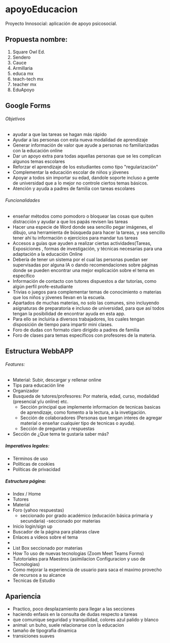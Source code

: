 # apoyoEducacion
Proyecto Innosocial: aplicación de apoyo psicosocial.

## Propuesta nombre:
1. Square Owl Ed.
2. Sendero
3. Cauce
4. Armillaria
5. educa mx
6. teach-tech mx
7. teacher mx 
8. EduApoyo

## Google Forms
###### Objetivos
- ayudar a que las tareas se hagan más rápido
- Ayudar a las personas con esta nueva modalidad de aprendizaje
- Generar información de valor que ayude a personas no familiarizadas con la educación online 
- Dar un apoyo extra para todas aquellas personas que se les complican algunos temas escolares
- Reforzar el aprendizaje de los estudiantes como tipo "regularización"
- Complementar la educación escolar de niños y jóvenes 
- Apoyar a todos sin importar su edad, dandole soporte incluso a gente de universidad que a lo mejor no controle ciertos temas básicos.
- Atención y ayuda a padres de familia con tareas escolares

###### Funcionalidades
- enseñar métodos como pomodoro o bloquear  las cosas que quiten distracción  y ayudar a que los papás revisen las tareas
- Hacer una especie de Word donde sea sencillo pegar imágenes, el dibujo, una herramienta de búsqueda para hacer la tareas, y sea sencillo tener ahí tu información o ejercicios para mandar tus tareas
- Accesos a guías que ayuden a realizar ciertas actividades(Tareas, Exposiciones , formas de investigación, y técnicas necesarias para una adaptación a la educación Online 
- Debería de tener un sistema por el cual las personas puedan ser supervisadas por alguna IA o dando recomendaciones sobre páginas donde se pueden encontrar una mejor explicación sobre el tema en específico 
- Información de contacto con tutores dispuestos a dar tutorías, como algún perfil profe-estudiante
- Trivias o juegos para complementar temas de conocimiento o materias que los niños y jóvenes llevan en la escuela. 
- Apartados de muchas materias, no solo las comunes, sino incluyendo asignaturas de preparatoria e incluso de universidad, para que así todos tengan la posibilidad de encontrar ayuda en esta app.
- Para ello se incluiría a diversos trabajadores, los cuales tengan disposición de tiempo para impartir mini clases.
- Foro de dudas con formato claro dirigido a padres de familia
- Foro de clases para temas específicos con profesores de la materia.

## Estructura WebbAPP
###### Features:
- Material: Subir, descargar y rellenar online
- Tips para educación line
- Organizador
- Busqueda de tutores/profesores: Por materia, edad, curso, modalidad (presencial y/u online) etc.
  -   Sección principal que implemente informacion de tecnicas basicas de aprendizaje, como fomento a la lectura, a la invetigación.
  -   Sección de colaboradores (Personas que tengan interes de agregar material o enseñar cualquier tipo de tecnicas o ayuda).
  -   Sección de preguntas y respuestas
- Sección de ¿Que tema te gustaría saber más?

##### Imperativos legales:
- Términos de uso
- Políticas de cookies
- Políticas de privacidad

##### Estructura página:
- Index / Home
- Tutores
- Material
- Foro (yahoo respuestas)
  - seccionado por grado académico (educación básica primaria y secundaria) 
    -seccionado por materias
- Inicio login/sign up
- Buscador  de la  página para plabras clave
- Enlaces a vídeos sobre el tema
- 
- List Box seccionado por materias
- How To uso de nuevas tecnologias (Zoom Meet Teams Forms)
- Tutotoriales para Maestros (asimilacion Configuracion y uso de Tecnologias)
- Como mejorar la experiencia de usuario para saca el maximo provecho de recursos a su alcance
- Tecnicas de Estudio

## Apariencia

- Practico, poco desplazamiento para llegar a las secciones
- haciendo enfasis en la consulta de dudas respecto a tareas 
- que comunique seguridad y tranquilidad, colores azul palido y blanco
- animal: un buho, suele relacionarse con la educacion
- tamaño de tipografia dinamica
- transiciones suaves
